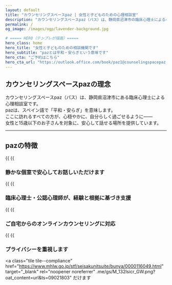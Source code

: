 ```yaml
---
layout: default
title: "カウンセリングスペースpaz | 女性と子どものための心理相談室"
description: "カウンセリングスペースpaz（パス）は、静岡県沼津市の臨床心理士による心理相談室です。女性と15歳以下のお子さんを対象に、安心して話せるカウンセリングを提供しています。"
permalink: /
og_image: /images/ogp/lavender-background.jpg

# ===== HERO（テンプレが描画）=====
hero_class: home
hero_title: "女性と子どものための相談機関です"
hero_subtitle: "pazとは平和・安らぎという意味です"
hero_cta: "ご予約はこちら"
hero_cta_url: "https://outlook.office.com/book/paz1@counselingspacepaz.com/"
---
```


## カウンセリングスペースpazの理念

カウンセリングスペースpaz（パス）は、静岡県沼津市にある臨床心理士による心理相談室です。  
pazは、スペイン語で「平和・安らぎ」を意味します。  
ここに訪れるすべての方が、心穏やかに、自分らしく過ごせるように――  
女性と15歳以下のお子さんを対象に、安心して話せる場所を提供しています。

---

## pazの特徴

<div class="tiles">
  {{ 
    {{ 
    <h3>静かな個室で安心してお話しいただけます</h3>
  </a>

  {{ 
    {{ 
    <h3>臨床心理士・公認心理師が、経験と根拠に基づき支援</h3>
  </a>

  {{ 
    {{ 
    <h3>ご自宅からのオンラインカウンセリングに対応</h3>
  </a>

  {{ 
    {{ 
    <h3>プライバシーを重視します</h3>
  </a>

  <a class="tile tile--compliance"
     href="https://www.mhlw.go.jp/stf/seisakunitsuite/bunya/0000116049.html"
     target="_blank" rel="noopener noreferrer"
    .me/gs/M_132lsicr_GW.png?oat_content=url&amp;ts=09021803"
    だけます</h3>
  </a>
</div>
